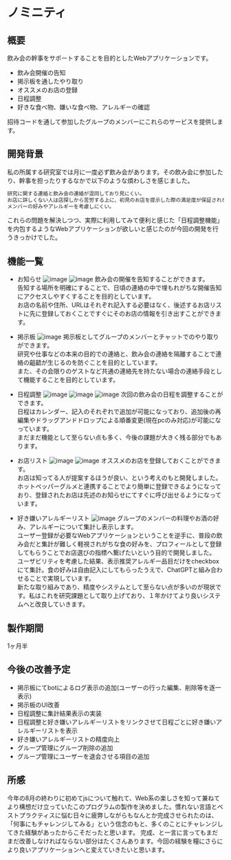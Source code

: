 # ノミニティ

## 概要

飲み会の幹事をサポートすることを目的としたWebアプリケーションです。

* 飲み会開催の告知
* 掲示板を通したやり取り
* オススメのお店の登録
* 日程調整
* 好きな食べ物、嫌いな食べ物、アレルギーの確認

招待コードを通して参加したグループのメンバーにこれらのサービスを提供します。

## 開発背景

私の所属する研究室では月に一度必ず飲み会があります。その飲み会に参加したり、幹事を担ったりするなかで以下のような煩わしさを感じました。

```bash
研究に関する連絡と飲み会の連絡が混同しており見にくい。
お店に詳しくない人は店探しから苦労する上に、初見のお店を提示した際の満足度が保証されない。
メンバーの好みやアレルギーを考慮しにくい。
```

これらの問題を解決しつつ、実際に利用してみて便利と感じた「日程調整機能」を内包するようなWebアプリケーションが欲しいと感じたのが今回の開発を行うきっかけでした。

## 機能一覧

* お知らせ
![image](https://github.com/kawasho345/nominity-frontend/assets/142466984/cbb5c42a-c992-47dd-ba65-1f5e97016157)
![image](https://github.com/kawasho345/nominity-frontend/assets/142466984/de4f3519-086a-43c2-97d9-c6b95b507ec4)
飲み会の開催を告知することができます。  
告知する場所を明確にすることで、日頃の連絡の中で埋もれがちな開催告知にアクセスしやすくすることを目的としています。  
お店の名前や住所、URLはそれぞれ記入する必要はなく、後述するお店リストに先に登録しておくことですぐにそのお店の情報を引き出すことができます。

* 掲示板
![image](https://github.com/kawasho345/nominity-frontend/assets/142466984/4f1b6959-c004-4b0b-becd-2c3e35b9db8f)
掲示板としてグループのメンバーとチャットでのやり取りができます。  
研究や仕事などの本来の目的での連絡と、飲み会の連絡を隔離することで連絡の齟齬が生じるのを防ぐことを目的としています。  
また、その会限りのゲストなど共通の連絡先を持たない場合の連絡手段として機能することを目的としています。

* 日程調整
![image](https://github.com/kawasho345/nominity-frontend/assets/142466984/aec48bb2-0392-4d18-b57a-c490a06bff12)
![image](https://github.com/kawasho345/nominity-frontend/assets/142466984/8e98639b-e2f3-431f-a66e-5c4384c7a043)
![image](https://github.com/kawasho345/nominity-frontend/assets/142466984/c82e03bb-097b-4bda-9dd2-f4be14652561)
次回の飲み会の日程を調整することができます。  
日程はカレンダー、記入のそれぞれで追加が可能になっており、追加後の再編集やドラッグアンドドロップによる順番変更(現在pcのみ対応)が可能になっています。  
まだまだ機能として至らない点も多く、今後の課題が大きく残る部分でもあります。

* お店リスト
![image](https://github.com/kawasho345/nominity-frontend/assets/142466984/5d3c254b-5bde-445d-85fc-0e2580578430)
![image](https://github.com/kawasho345/nominity-frontend/assets/142466984/7a06ef66-f1ee-4d6d-a5d3-1b7218959a36)
オススメのお店を登録しておくことができます。  
お店は知ってる人が提案するほうが良い、という考えのもと開発しました。  
ホットペッパーグルメと連携することでより簡単に登録できるようになっており、登録されたお店は先述のお知らせにてすぐに呼び出せるようになっています。

* 好き嫌いアレルギーリスト
![image](https://github.com/kawasho345/nominity-frontend/assets/142466984/89cb57b6-757c-47be-bb78-7ef50c2c3530)
グループのメンバーの料理やお酒の好み、アレルギーについて集計し表示します。  
ユーザー登録が必要なWebアプリケーションということを逆手に、普段の飲み会だと集計が難しく軽視されがちな食の好みを、プロフィールとして登録してもらうことでお店選びの指標へ繋げたいという目的で開発しました。  
ユーザビリティを考慮した結果、表示推奨アレルギー品目だけをcheckboxにて集計。食の好みは自由記入にしてもらったうえで、ChatGPTと組み合わせることで実現しています。  
新たな取り組みであり、精度やシステムとして至らない点が多いのが現状です。私はこれを研究課題として取り上げており、１年かけてより良いシステムへと改良していきます。

## 製作期間

1ヶ月半

## 今後の改善予定

* 掲示板にてbotによるログ表示の追加(ユーザーの行った編集、削除等を逐一表示)
* 掲示板のUI改善
* 日程調整に集計結果表示の実装
* 日程調整と好き嫌いアレルギーリストをリンクさせて日程ごとに好き嫌いアレルギーリストを表示
* 好き嫌いアレルギーリストの精度向上
* グループ管理にグループ削除の追加
* グループ管理にユーザーを退会させる項目の追加

## 所感

今年の8月の終わりに初めてjsについて触れて、Web系の楽しさを知って兼ねてより構想だけ立っていたこのプログラムの製作を決めました。慣れない言語とベストプラクティスに悩む日々に疲弊しながらもなんとか完成させられたのは、「何事にもチャレンジしてみる」という信念のもと、多くのことにチャレンジしてきた経験があったからこそだったと思います。
完成、と一言に言ってもまだまだ改善しなければならない部分はたくさんあります。今回の経験を糧にさらにより良いアプリケーションへと変えていきたいと思います。